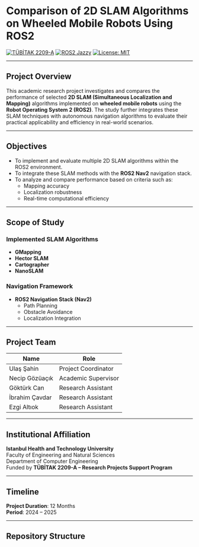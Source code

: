 # Comparison of 2D SLAM Algorithms on Wheeled Mobile Robots Using ROS2

[![TÜBİTAK 2209-A](https://img.shields.io/badge/TÜBİTAK-2209--A-darkblue)](https://tubitak.gov.tr/)
[![ROS2 Jazzy](https://img.shields.io/badge/ROS2-Jazzy-darkgreen)](https://docs.ros.org/en/jazzy/)
[![License: MIT](https://img.shields.io/badge/License-MIT-darkgray)](https://opensource.org/licenses/MIT)

---

## Project Overview

This academic research project investigates and compares the performance of selected **2D SLAM (Simultaneous Localization and Mapping)** algorithms implemented on **wheeled mobile robots** using the **Robot Operating System 2 (ROS2)**. The study further integrates these SLAM techniques with autonomous navigation algorithms to evaluate their practical applicability and efficiency in real-world scenarios.

---

## Objectives

- To implement and evaluate multiple 2D SLAM algorithms within the ROS2 environment.
- To integrate these SLAM methods with the **ROS2 Nav2** navigation stack.
- To analyze and compare performance based on criteria such as:
  - Mapping accuracy
  - Localization robustness
  - Real-time computational efficiency

---

## Scope of Study

### Implemented SLAM Algorithms

- **GMapping**  
- **Hector SLAM**  
- **Cartographer**  
- **NanoSLAM**

### Navigation Framework

- **ROS2 Navigation Stack (Nav2)**  
  - Path Planning  
  - Obstacle Avoidance  
  - Localization Integration

---

## Project Team

| Name               | Role                |
|--------------------|---------------------|
| Ulaş Şahin         | Project Coordinator |
| Necip Gözüaçık     | Academic Supervisor |
| Göktürk Can        | Research Assistant  |
| İbrahim Çavdar     | Research Assistant  |
| Ezgi Altıok        | Research Assistant  |

---

## Institutional Affiliation

**Istanbul Health and Technology University**  
Faculty of Engineering and Natural Sciences  
Department of Computer Engineering  
Funded by **TÜBİTAK 2209-A – Research Projects Support Program**

---

## Timeline

**Project Duration**: 12 Months  
**Period**: 2024 – 2025

---

## Repository Structure

